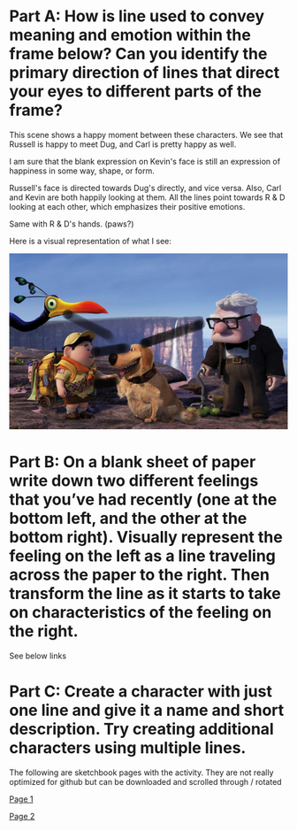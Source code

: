 # Part A: How is line used to convey meaning and emotion within the frame below? Can you identify the primary direction of lines that direct your eyes to different parts of the frame?

This scene shows a happy moment between these characters. We see that Russell is happy to meet Dug, and Carl is pretty happy as well. 

I am sure that the blank expression on Kevin's face is still an expression of happiness in some way, shape, or form. 

Russell's face is directed towards Dug's directly, and vice versa. Also, Carl and Kevin are both happily looking at them. All the lines point towards R & D looking at each other, which emphasizes their positive emotions. 

Same with R & D's hands. (paws?) 

Here is a visual representation of what I see: 

![up](https://github.com/MasqueradeOfSilence/pixar-in-a-box/blob/main/storytelling/visual_language/up.png?raw=true)

# Part B: On a blank sheet of paper write down two different feelings that you’ve had recently (one at the bottom left, and the other at the bottom right). Visually represent the feeling on the left as a line traveling across the paper to the right. Then transform the line as it starts to take on characteristics of the feeling on the right. 

See below links

# Part C: Create a character with just one line and give it a name and short description. Try creating additional characters using multiple lines.

The following are sketchbook pages with the activity. They are not really optimized for github but can be downloaded and scrolled through / rotated 

[Page 1](https://github.com/MasqueradeOfSilence/pixar-in-a-box/blob/main/storytelling/visual_language/IMG_4797.jpg)

[Page 2](https://github.com/MasqueradeOfSilence/pixar-in-a-box/blob/main/storytelling/visual_language/IMG_4798.jpg)





